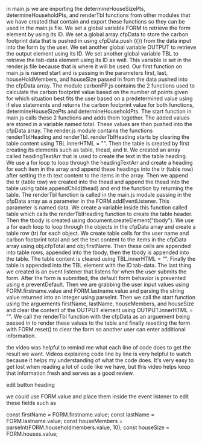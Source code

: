 in main.js we are importing the determineHouseSizePts, determineHouseholdPts, and renderTbl functions from other modules that we have created that contain and export these functions so they can be used in the main.js file. We set a global variable FORM to retrieve the form element by using its ID. We set a global array cfpData to store the carbon footprint data that is pushed in using cfpData.push ({}) from the data input into the form by the user. We set another global variable OUTPUT to retrieve the output element using its ID. We set another global variable TBL to retrieve the tab-data element using its ID as well. This variable is set in the render.js file because that is where it will be used. Our first function on main.js is named start and is passing in the parameters first, last, houseHoldMembers, and houseSize passed in from the data pushed into the cfpData array. The module carbonFP.js contains the 2 functions used to calculate the carbon footprint value based on the number of points given for which situation best fits the user based on a predetermined value using if else statements and returns the carbon footprint value for both functions, determineHouseSizePts and determineHouseholdPts. The start function in main.js calls these 2 functions and adds them together. The added values are stored in a variable named total. These values are then pushed into the cfpData array. The render.js module contains the functions renderTblHeading and renderTbl. renderTblHeading starts by clearing the table content using TBL.innerHTML = "". Then the table is created by first creating its elements such as table, thead, and tr. We created an array called headingTextArr that is used to create the text in the table heading. We use a for loop to loop through the headingTextArr and create a heading for each item in the array and append these headings into the tr (table row) after setting the th text content to the items in the array. Then we append the tr (table row) we created into the thead and append the thead into the table using table.appendChild(thead) and end the function by returning the table. The renderTbl function is called in the main.js module passing in the cfpData array as a parameter in the FORM.addEventListener. This parameter is named data. We create a variable inside this function called table which calls the renderTblHeading function to create the table header. Then the tbody is created using document.createElement("tbody"). We use a for each loop to loop through the objects in the cfpData array and create a table row (tr) for each object. We create table cells for the user name and carbon footprint total and set the text content to the items in the cfpData array using obj.cfpTotal and obj.firstName. Then these cells are appended into table rows, appended into the tbody, then the tbody is appended into the table. The table content is cleared using TBL.innerHTML = "". Finally the table is appended into the TBL element with the ID tab-data. The last thing we created is an event listener that listens for when the user submits the form. After the form is submitted, the default form behavior is prevented using e.preventDefault. Then we are grabbing the user input values using FORM.firstname.value and FORM.lastname.value and parsing the string value returned into an integer using parseInt. Then we call the start function using the arguements firstName, lastName, houseMembers, and houseSize and clear the content of the OUTPUT element using OUTPUT.innerHTML = "". We call the renderTbl function with the cfpData as an arguement being passed in to render these values to the table and finally resetting the form with FORM.reset() to clear the form so another user can enter additional information.


the video was helpful to remind me what each line of code does to get the result we want. Videos explaining code line by line is very helpful to watch because it helps my understanding of what the code does. It's very easy to get lost when reading a lot of code like we have, but this video helps keep that information fresh and serves as a good review. 

edit button heading

we could use FORM.value and place them inside the event listener to edit these fields such as
  
  const firstName = FORM.firstname.value;
  const lastName = FORM.lastname.value;
  const houseMembers = parseInt(FORM.householdmembers.value, 10);
  const houseSize = FORM.houses.value; 